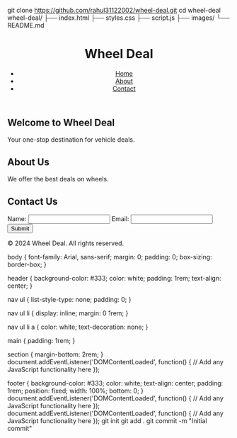 git clone https://github.com/rahul31122002/wheel-deal.git
cd wheel-deal
wheel-deal/
├── index.html
├── styles.css
├── script.js
├── images/
└── README.md
<!DOCTYPE html>
<html lang="en">
<head>
    <meta charset="UTF-8">
    <meta name="viewport" content="width=device-width, initial-scale=1.0">
    <title>Wheel Deal</title>
    <link rel="stylesheet" href="styles.css">
</head>
<body>
    <header>
        <h1>Wheel Deal</h1>
        <nav>
            <ul>
                <li><a href="#home">Home</a></li>
                <li><a href="#about">About</a></li>
                <li><a href="#contact">Contact</a></li>
            </ul>
        </nav>
    </header>
    <main>
        <section id="home">
            <h2>Welcome to Wheel Deal</h2>
            <p>Your one-stop destination for vehicle deals.</p>
        </section>
        <section id="about">
            <h2>About Us</h2>
            <p>We offer the best deals on wheels.</p>
        </section>
        <section id="contact">
            <h2>Contact Us</h2>
            <form>
                <label for="name">Name:</label>
                <input type="text" id="name" name="name">
                <label for="email">Email:</label>
                <input type="email" id="email" name="email">
                <button type="submit">Submit</button>
            </form>
        </section>
    </main>
    <footer>
        <p>&copy; 2024 Wheel Deal. All rights reserved.</p>
    </footer>
    <script src="script.js"></script>
</body>
</html>
body {
    font-family: Arial, sans-serif;
    margin: 0;
    padding: 0;
    box-sizing: border-box;
}

header {
    background-color: #333;
    color: white;
    padding: 1rem;
    text-align: center;
}

nav ul {
    list-style-type: none;
    padding: 0;
}

nav ul li {
    display: inline;
    margin: 0 1rem;
}

nav ul li a {
    color: white;
    text-decoration: none;
}

main {
    padding: 1rem;
}

section {
    margin-bottom: 2rem;
}
document.addEventListener('DOMContentLoaded', function() {
    // Add any JavaScript functionality here
});

footer {
    background-color: #333;
    color: white;
    text-align: center;
    padding: 1rem;
    position: fixed;
    width: 100%;
    bottom: 0;
}
document.addEventListener('DOMContentLoaded', function() {
    // Add any JavaScript functionality here
});
document.addEventListener('DOMContentLoaded', function() {
    // Add any JavaScript functionality here
});
git init
git add .
git commit -m "Initial commit"


